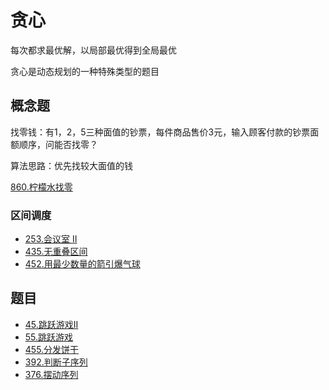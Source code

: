 # 贪心

每次都求最优解，以局部最优得到全局最优

贪心是动态规划的一种特殊类型的题目

## 概念题

找零钱：有1，2，5三种面值的钞票，每件商品售价3元，输入顾客付款的钞票面额顺序，问能否找零？

算法思路：优先找较大面值的钱

[860.柠檬水找零](../algorithms/801-900/860.%20柠檬水找零.md)

### 区间调度

- [253.会议室 II](../algorithms/201-300/253.%20会议室%20II.md)
- [435.无重叠区间](https://github.com/muyids/leetcode/blob/master/algorithms/401-500/435.%20无重叠区间.md)
- [452.用最少数量的箭引爆气球](https://github.com/muyids/leetcode/blob/master/algorithms/401-500/452.%20用最少数量的箭引爆气球.md)

## 题目

- [45.跳跃游戏II](https://github.com/muyids/leetcode/blob/master/algorithms/1-100/45.%20跳跃游戏%20II.md)
- [55.跳跃游戏](https://github.com/muyids/leetcode/blob/master/algorithms/1-100/55.%20跳跃游戏.md)
- [455.分发饼干](https://github.com/muyids/leetcode/blob/master/algorithms/401-500/455.%20分发饼干.md)
- [392.判断子序列](https://github.com/muyids/leetcode/blob/master/algorithms/301-400/392.%20判断子序列.md)
- [376.摆动序列]('https://github.com/muyids/leetcode/blob/master/algorithms/301-400/376.%20摆动序列.md')
